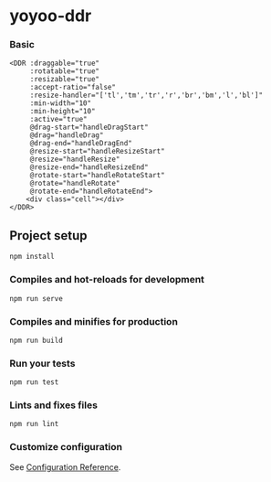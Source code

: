 # yoyoo-ddr

### Basic

```
<DDR :draggable="true"
     :rotatable="true"
     :resizable="true"
     :accept-ratio="false"
     :resize-handler="['tl','tm','tr','r','br','bm','l','bl']"
     :min-width="10"
     :min-height="10"
     :active="true"
     @drag-start="handleDragStart"
     @drag="handleDrag"
     @drag-end="handleDragEnd"
     @resize-start="handleResizeStart"
     @resize="handleResize"
     @resize-end="handleResizeEnd"
     @rotate-start="handleRotateStart"
     @rotate="handleRotate"
     @rotate-end="handleRotateEnd">
    <div class="cell"></div>
</DDR>
```

## Project setup
```
npm install
```

### Compiles and hot-reloads for development
```
npm run serve
```

### Compiles and minifies for production
```
npm run build
```

### Run your tests
```
npm run test
```

### Lints and fixes files
```
npm run lint
```

### Customize configuration
See [Configuration Reference](https://cli.vuejs.org/config/).
